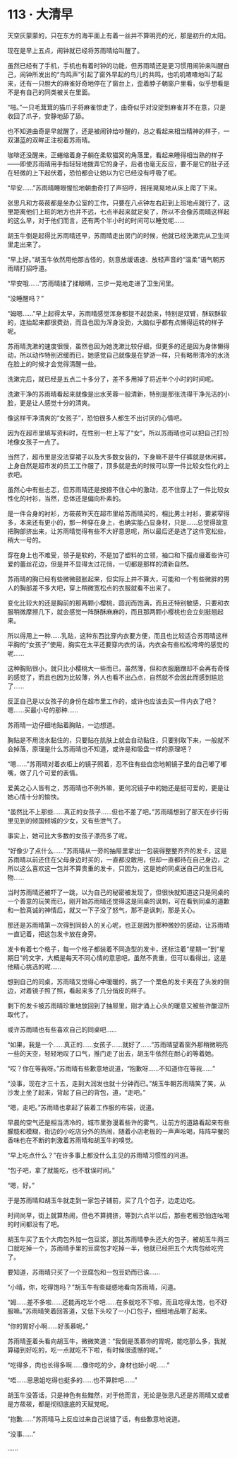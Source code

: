 # 113 · 大清早

天空灰蒙蒙的，只在东方的海平面上有着一丝并不算明亮的光，那是初升的太阳。

现在是早上五点，闹钟就已经将苏雨晴给叫醒了。

虽然已经有了手机，手机也有着时钟的功能，但苏雨晴还是更习惯用闹钟来叫醒自己，闹钟所发出的“鸟鸣声”引起了窗外早起的鸟儿的共鸣，也叽叽喳喳地叫了起来，还有一只胆大的麻雀好奇地停在了窗台上，歪着脖子朝窗户里看，似乎想看是不是有自己的同类被关在里面。

“啪。”一只毛茸茸的猫爪子将麻雀惊走了，曲奇似乎对没捉到麻雀并不在意，只是收回了爪子，安静地舔了舔。

也不知道曲奇是早就醒了，还是被闹钟给吵醒的，总之看起来相当精神的样子，一双湛蓝的双眸正注视着苏雨晴。

咖啡还没醒来，正蜷缩着身子躺在柔软猫窝的角落里，看起来睡得相当熟的样子——即使苏雨晴用手指轻轻地拨弄它的身子，后者也毫无反应，要不是它的肚子还在轻微的上下起伏着，恐怕都会让她以为它已经没有呼吸了呢。

“早安……”苏雨晴睡眼惺忪地朝曲奇打了声招呼，摇摇晃晃地从床上爬了下来。

张思凡和方莜莜都是坐办公室的工作，只要在八点钟左右赶到上班地点就行了，这里距离他们上班的地方也并不远，七点半起来就足矣了，所以不会像苏雨晴这样起的这么早，对于他们而言，还有两个半小时的时间可以睡觉呢……

胡玉牛倒是起得比苏雨晴还早，苏雨晴走出房门的时候，他就已经洗漱完从卫生间里走出来了。

“早上好。”胡玉牛依然用他那古怪的，刻意放缓语速、放轻声音的“温柔”语气朝苏雨晴打招呼道。

“早安哦……”苏雨晴揉了揉眼睛，三步一晃地走进了卫生间里。

“没睡醒吗？”

“姆嗯……”早上起得太早，苏雨晴感觉浑身都提不起劲来，特别是双臂，酥软酥软的，连抬起来都很费劲，而且也因为浑身没劲，大脑似乎都有点懒得运转的样子呢。

苏雨晴洗漱的速度很慢，虽然也因为她洗漱比较仔细，但更多的还是因为身体懒得动，所以动作特别迟缓而已，她感觉自己就像是在梦游一样，只有略带清冷的水浇在脸上的时候才会觉得清醒一些。

洗漱完后，就已经是五点二十多分了，差不多用掉了将近半个小时的时间呢。

洗漱干净的苏雨晴看起来就像是出水芙蓉一般清新，特别是那张洗得干净光洁的小脸，更是让人感觉十分的清爽。

像这样干净清爽的“女孩子”，恐怕很多人都生不出讨厌的心情吧。

因为在超市里填写资料时，在性别一栏上写了“女”，所以苏雨晴也可以把自己打扮地像女孩子一点了。

当然了，超市里是没法穿裙子以及大多数女装的，下身嘛不是牛仔裤就是休闲裤，上身自然是超市发的员工工作服了，顶多就是去的时候可以穿一件比较女性化的上衣吧。

虽然心中有些忐忑，但苏雨晴还是按捺不住心中的激动，忍不住穿上了一件比较女性化的衬衫，当然，总体还是偏向朴素的。

是一件合身的衬衫，方莜莜昨天在超市里给苏雨晴买的，相比男士衬衫，要紧窄得多，本来还有更小的，那一种穿在身上，也确实能凸显身材，只是……总觉得故意把胸部挤出来，让苏雨晴觉得有些不大好意思呢，所以最后还是选了这件宽松些，稍大一号的。

穿在身上也不难受，领子是软的，不是加了塑料的立领，袖口和下摆点缀着些许可爱的蕾丝花边，但是并不显得太过花俏，一切都是那样的清新自然。

苏雨晴的胸已经有些微微鼓胀起来，但实际上并不算大，可能和一个有些微胖的男人的胸部差不多大吧，穿上稍微宽松点的衣服就看不出来了。

变化比较大的还是胸前的那两颗小樱桃，圆润而饱满，而且还特别敏感，只要和衣服稍微摩擦几下，就会感觉一阵酥酥麻麻的，而且那两颗小樱桃也会立刻挺翘起来。

所以得用上一种……乳贴，这种东西比穿内衣要方便，而且也比较适合苏雨晴这样平胸的“女孩子”使用，胸实在太平还要穿内衣的话，内衣会有些松松垮垮的感觉的呢……

这种胸贴很小，就只比小樱桃大一些而已，虽然薄，但和衣服磨蹭却不会再有奇怪的感觉了，而且也因为比较薄，外人也看不出凸点，自然就不会因此而感到尴尬了……

反正自己是以女孩子的身份在超市里工作的，或许也应该去买一件内衣了吧？嗯……买最小号的那种……

苏雨晴一边仔细地贴着胸贴，一边想道。

胸贴是不用浇水黏住的，只要贴在肌肤上就会自动黏住，只要别取下来，一般就不会掉落，原理是什么苏雨晴也不知道，或许是和吸盘一样的原理吧？

“嗯……”苏雨晴对着衣柜上的镜子照着，忍不住有些自恋地朝镜子里的自己嘟了嘟嘴，做了几个可爱的表情。

爱美之心人皆有之，苏雨晴也不例外嘛，更何况镜子中的她还是挺可爱的，更是让她心情十分的愉快。

“虽然比不上那些……真正的女孩子……但也不差了吧。”苏雨晴想到了那天在步行街里见到的倾国倾城的少女，又有些泄气了。

事实上，她可比大多数的女孩子漂亮多了呢。

“好像少了点什么……”苏雨晴从一旁的抽屉里拿出一包装得整整齐齐的发卡，这是苏雨晴以前还住在父母身边时买的，一直都没敢用，但却一直都待在自己身边，之所以这么喜欢这一包并不算贵重的发卡，只因为，这是她的同桌送自己的生日礼物……

当时苏雨晴还被吓了一跳，以为自己的秘密被发现了，但很快就知道这只是同桌的一个善意的玩笑而已，刚开始苏雨晴还觉得这是同桌的讽刺，可在看到同桌的道歉和一脸真诚的神情后，就又一下子没了怒气，那不是讽刺，那是关心。

那还是苏雨晴第一次得到同龄人的关心呢，也正是因为那种微妙的感动，让苏雨晴一直记着，把这包发卡放在身旁。

发卡有着七个格子，每一个格子都装着不同造型的发卡，还标注着“星期一”到“星期日”的文字，大概是每天不同心情的意思吧，虽然不贵重，但可以看得出，这是他精心挑选的呢……

想到自己的同桌，苏雨晴又觉得心中暖暖的，挑了一个栗色的发卡夹在了头发的侧边，对着镜子照了照，看起来多了几分俏皮的样子。

剩下的发卡被苏雨晴珍重地放回到了抽屉里，刚才涌上心头的暖意又被些许酸涩所取代了。

或许苏雨晴也有些喜欢自己的同桌吧……

“如果，我是一个……真正的……女孩子……就好了……”苏雨晴望着窗外那稍微明亮一些的天空，轻轻地叹了口气，推门走了出去，胡玉牛依然在耐心的等着她。

“哎？你在等我呀。”苏雨晴有些歉意地说道，“抱歉呀……不知道你在等我……”

“没事，现在才三十五，走到大润发也就十分钟而已。”胡玉牛朝苏雨晴笑了笑，从沙发上坐了起来，背起了自己的背包，道，“走吧。”

“嗯，走吧。”苏雨晴也拿起了装着工作服的布袋，说道。

早晨的空气还是相当清冷的，城市里弥漫着些许的雾气，让前方的道路看起来有些朦胧和模糊，街边的小吃店分外的热闹，随着小店老板的一声声吆喝，阵阵早餐的香味也在不断的刺激着苏雨晴和胡玉牛的嗅觉。

“早上吃点什么？”在许多事上都没什么主见的苏雨晴习惯性的问道。

“包子吧，拿了就能吃，也不耽误时间。”

“嗯，好。”

于是苏雨晴和胡玉牛就走到一家包子铺前，买了几个包子，边走边吃。

时间尚早，街上就算热闹，但也不算拥挤，等到六点半以后，那些老板恐怕连吆喝的时间都没有了吧。

胡玉牛买了五个大肉包外加一包豆浆，那比苏雨晴拳头还大的包子，被胡玉牛两三口就吃掉一个，苏雨晴手里的豆腐包才吃掉一半，他就已经把五个大肉包给吃完了。

要知道，苏雨晴只买了一个豆腐包和一包豆奶而已诶……

“小晴，你，吃得饱吗？”胡玉牛有些疑惑地看向苏雨晴，问道。

“姆……差不多啦……还能再吃半个吧……在多就吃不下啦，而且吃得太饱，也不舒服嘛。”苏雨晴笑着回答道，又低下头咬了一小口包子，细细地品嚼了起来。

“你的胃好小啊……好羡慕呢。”

苏雨晴歪着头看向胡玉牛，微微笑道：“我倒是羡慕你的胃呢，能吃那么多，我就算碰到好吃的，吃一点就吃不下啦，有时候很遗憾的呢。”

“吃得多，肉也长得多啊……像你吃的少，身材也娇小呢……”

“唔……思思姐吃得也挺多的……也不算胖吧……”

胡玉牛没答话，只是神色有些黯然，对于他而言，无论是张思凡还是苏雨晴又或者是方莜莜，都是彻彻底底的天赋党呢。

“抱歉……”苏雨晴马上反应过来自己说错了话，有些歉意地说道。

“没事……”

……
